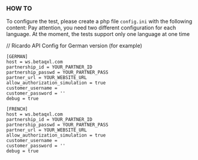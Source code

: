 ### HOW TO

To configure the test, please create a php file `config.ini` with the following content:
Pay attention, you need two different configuration for each language. At the moment, the tests support only one language at one time


// Ricardo API Config for German version (for example)
```
[GERMAN]
host = ws.betaqxl.com
partnership_id = YOUR_PARTNER_ID
partnership_passwd = YOUR_PARTNER_PASS
partner_url = YOUR_WEBSITE_URL
allow_authorization_simulation = true
customer_username =
customer_password = ''
debug = true

[FRENCH]
host = ws.betaqxl.com
partnership_id = YOUR_PARTNER_ID
partnership_passwd = YOUR_PARTNER_PASS
partner_url = YOUR_WEBSITE_URL
allow_authorization_simulation = true
customer_username =
customer_password = ''
debug = true
```